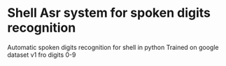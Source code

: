 # Shell Asr system for spoken digits recognition

Automatic spoken digits recognition for shell in python
Trained on google dataset v1 fro digits 0-9
